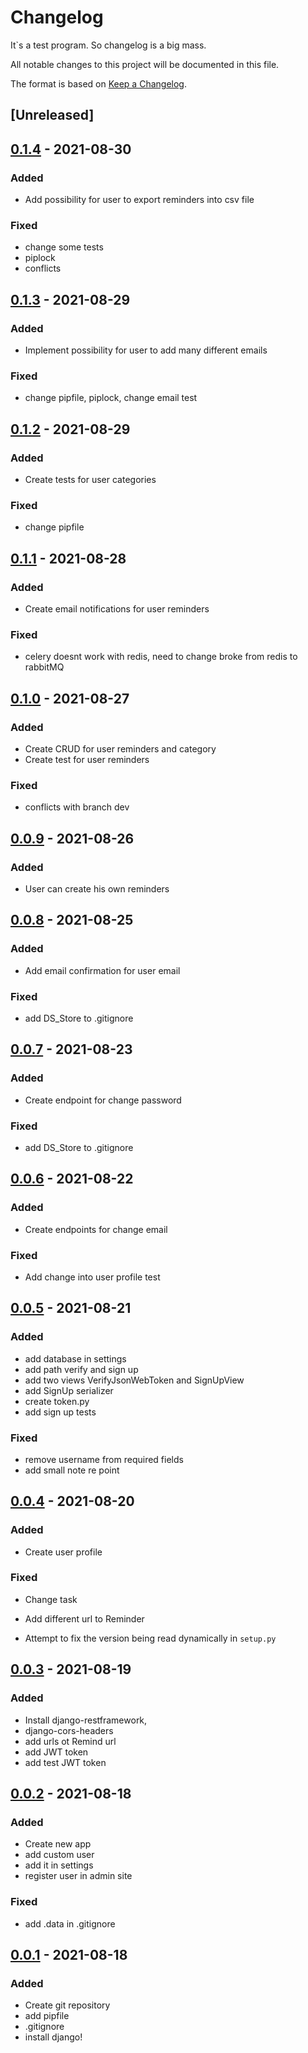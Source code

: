 # Changelog
It`s a test program. So changelog is a big mass.

All notable changes to this project will be documented in this file.

The format is based on [Keep a
Changelog](https://keepachangelog.com/en/1.0.0/).

## [Unreleased]
 
## [0.1.4] - 2021-08-30
### Added
 - Add possibility for user to export reminders into csv file 
 
### Fixed
- change some tests
- piplock
- conflicts

## [0.1.3] - 2021-08-29
### Added
 - Implement possibility for user to add many different emails 
 
### Fixed
- change pipfile, piplock, change email test

## [0.1.2] - 2021-08-29
### Added
 - Create tests for user categories
 
### Fixed
- change pipfile

## [0.1.1] - 2021-08-28
### Added
 - Create email notifications for user reminders
 
### Fixed
- celery doesnt work with redis, need to change broke from redis to rabbitMQ

## [0.1.0] - 2021-08-27

### Added
- Create CRUD for user reminders and category
- Create test for user reminders
### Fixed
- conflicts with branch dev
## [0.0.9] - 2021-08-26

### Added
- User can create his own reminders


## [0.0.8] - 2021-08-25

### Added
- Add email confirmation for user email

### Fixed

- add DS_Store to .gitignore


## [0.0.7] - 2021-08-23

### Added
- Create endpoint for change password

### Fixed

- add DS_Store to .gitignore
## [0.0.6] - 2021-08-22

### Added

- Create endpoints for change email

### Fixed
- Add change into user profile test

## [0.0.5] - 2021-08-21

### Added
- add database in settings
- add path verify and sign up
- add two views VerifyJsonWebToken and SignUpView
- add SignUp serializer
- create token.py
- add sign up tests

### Fixed

- remove username from required fields
- add small note re point

## [0.0.4] - 2021-08-20

### Added
- Create user profile

### Fixed
- Change task
- Add different url to Reminder

- Attempt to fix the version being read dynamically in `setup.py`

## [0.0.3] - 2021-08-19

### Added

- Install django-restframework,
- django-cors-headers
- add urls ot Remind url
- add JWT token
- add test JWT token

## [0.0.2] - 2021-08-18

### Added

- Create new app
- add custom user
- add it in settings
- register user in admin site

### Fixed

- add .data in .gitignore

## [0.0.1] - 2021-08-18
### Added

- Create git repository
- add pipfile
- .gitignore
- install django!



[0.0.1]: https://github.com/InkSmile/RemindMe/commit/906c056cc414426b3c4738c19ce91bcc93b25f7d
[0.0.2]: https://github.com/InkSmile/RemindMe/commit/9f8f805101ebf909ace46da04656419014a133fd
[0.0.3]: https://github.com/InkSmile/RemindMe/commit/9a0dd86410e891341ef16fe1e7ce4b7036c8d696
[0.0.4]: https://github.com/InkSmile/RemindMe/commit/d971c4e2c1c023ef6aeed4c70cd54bf3bb45508e
[0.0.5]: https://github.com/InkSmile/RemindMe/commit/3bffa9c6bd52501166a8bee2409acac14affe8ec
[0.0.6]: https://github.com/InkSmile/RemindMe/commit/403a221a103685b64f600c2f03e2eafc49495a32
[0.0.7]: https://github.com/InkSmile/RemindMe/commit/4ce9485439ce38562be001edad72a458d084607b
[0.0.8]: https://github.com/InkSmile/RemindMe/commit/822ac6dd787b5929780946f3608b5a17c9fe4ea2
[0.0.9]: https://github.com/InkSmile/RemindMe/commit/2492b8d49212e8af8c3dbfeda680c18faf3db6de
[0.1.0]: https://github.com/InkSmile/RemindMe/commit/f70f4d2f636ae15e009c6d988d49da38bcaf7025
[0.1.1]: https://github.com/InkSmile/RemindMe/commit/836f68ee1e9084820428573a3622762d01abcd5d
[0.1.2]: https://github.com/InkSmile/RemindMe/commit/2ea1bc534d526e90caa4d47fbdc392ed283af4c9
[0.1.3]: https://github.com/InkSmile/RemindMe/commit/756bdd6826e7f556a56e40be29558b48af115786
[0.1.4]: https://github.com/InkSmile/RemindMe/commit/f63ca019ec53f613af04d44b7f697283c0fcc7eb